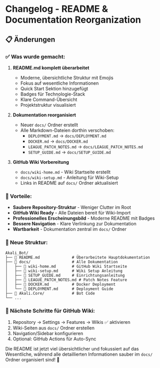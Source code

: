 # Changelog - README & Documentation Reorganization

## 📋 Änderungen

### ✅ Was wurde gemacht:

1. **README.md komplett überarbeitet**
   - Moderne, übersichtliche Struktur mit Emojis
   - Fokus auf wesentliche Informationen
   - Quick Start Sektion hinzugefügt
   - Badges für Technologie-Stack
   - Klare Command-Übersicht
   - Projektstruktur visualisiert

2. **Dokumentation reorganisiert**
   - Neuer `docs/` Ordner erstellt
   - Alle Markdown-Dateien dorthin verschoben:
     - `DEPLOYMENT.md` → `docs/DEPLOYMENT.md`
     - `DOCKER.md` → `docs/DOCKER.md`  
     - `LEAGUE_PATCH_NOTES.md` → `docs/LEAGUE_PATCH_NOTES.md`
     - `SETUP_GUIDE.md` → `docs/SETUP_GUIDE.md`

3. **GitHub Wiki Vorbereitung**
   - `docs/wiki-home.md` - Wiki Startseite erstellt
   - `docs/wiki-setup.md` - Anleitung für Wiki-Setup
   - Links in README auf `docs/` Ordner aktualisiert

### 🎯 Vorteile:

- **Saubere Repository-Struktur** - Weniger Clutter im Root
- **GitHub Wiki Ready** - Alle Dateien bereit für Wiki-Import
- **Professionelles Erscheinungsbild** - Moderne README mit Badges
- **Bessere Navigation** - Klare Verlinkung zur Dokumentation
- **Wartbarkeit** - Dokumentation zentral im `docs/` Ordner

### 📁 Neue Struktur:

```
Akali_Bot/
├── 📄 README.md              # Überarbeitete Hauptdokumentation
├── 📁 docs/                  # Alle Dokumentation
│   ├── 📄 wiki-home.md       # GitHub Wiki Startseite
│   ├── 📄 wiki-setup.md      # Wiki Setup Anleitung
│   ├── 📄 SETUP_GUIDE.md     # Einrichtungsanleitung
│   ├── 📄 LEAGUE_PATCH_NOTES.md # Patch Notes Feature
│   ├── 📄 DOCKER.md          # Docker Deployment
│   └── 📄 DEPLOYMENT.md      # Deployment Guide
├── 📁 Akali.Core/            # Bot Code
└── ...
```

### 🚀 Nächste Schritte für GitHub Wiki:

1. Repository → Settings → Features → Wikis ✅ aktivieren
2. Wiki-Seiten aus `docs/` Ordner erstellen
3. Navigation/Sidebar konfigurieren
4. Optional: GitHub Actions für Auto-Sync

Die README ist jetzt viel übersichtlicher und fokussiert auf das Wesentliche, während alle detaillierten Informationen sauber im `docs/` Ordner organisiert sind! 🎉
